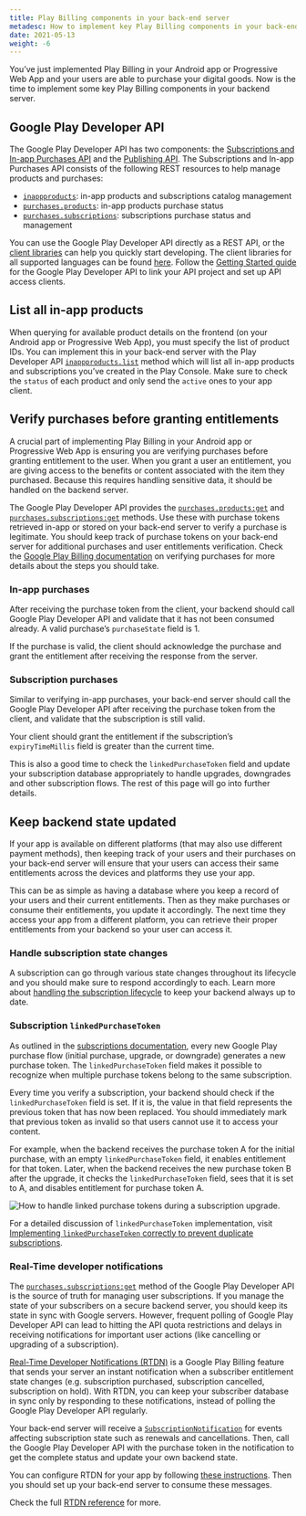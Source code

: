 ```yaml
---
title: Play Billing components in your back-end server
metadesc: How to implement key Play Billing components in your back-end server with the Play Developer API to help fight fraud and abuse.
date: 2021-05-13
weight: -6
---
```


You’ve just implemented Play Billing in your Android app or Progressive Web App and your users are able to purchase your digital goods. Now is the time to implement some key Play Billing components in your backend server.

## Google Play Developer API

The Google Play Developer API has two components: the [Subscriptions and In-app Purchases API](https://developers.google.com/android-publisher#subscriptions) and the [Publishing API](https://developers.google.com/android-publisher#publishing). The Subscriptions and In-app Purchases API consists of the following REST resources to help manage products and purchases:

- [`inappproducts`](https://developers.google.com/android-publisher/api-ref/rest/v3/inappproducts): in-app products and subscriptions catalog management
- [`purchases.products`](https://developers.google.com/android-publisher/api-ref/rest/v3/purchases.products): in-app products purchase status
- [`purchases.subscriptions`](https://developers.google.com/android-publisher/api-ref/rest/v3/purchases.subscriptions): subscriptions purchase status and management

You can use the Google Play Developer API directly as a REST API, or the [client libraries](https://developers.google.com/android-publisher/libraries) can help you quickly start developing. The client libraries for all supported languages can be found [here](https://developers.google.com/api-client-library). Follow the [Getting Started guide](https://developers.google.com/android-publisher/getting_started) for the Google Play Developer API to link your API project and set up API access clients.

## List all in-app products

When querying for available product details on the frontend (on your Android app or Progressive Web App), you must specify the list of product IDs. You can implement this in your back-end server with the Play Developer API [`inappproducts.list`](https://developers.google.com/android-publisher/api-ref/rest/v3/inappproducts/list) method which will list all in-app products and subscriptions you’ve created in the Play Console. Make sure to check the `status` of each product and only send the `active` ones to your app client.

## Verify purchases before granting entitlements

A crucial part of implementing Play Billing in your Android app or Progressive Web App is ensuring you are verifying purchases before granting entitlement to the user. When you grant a user an entitlement, you are giving access to the benefits or content associated with the item they purchased. Because this requires handling sensitive data, it should be handled on the backend server.

The Google Play Developer API provides the [`purchases.products:get`](https://developers.google.com/android-publisher/api-ref/rest/v3/purchases.products/get) and [`purchases.subscriptions:get`](https://developers.google.com/android-publisher/api-ref/rest/v3/purchases.subscriptions/get) methods. Use these with purchase tokens retrieved in-app or stored on your back-end server to verify a purchase is legitimate. You should keep track of purchase tokens on your back-end server for additional purchases and user entitlements verification. Check the [Google Play Billing documentation](https://developer.android.com/google/play/billing/security#verify) on verifying purchases for more details about the steps you should take.

### In-app purchases

After receiving the purchase token from the client, your backend should call Google Play Developer API and validate that it has not been consumed already. A valid purchase’s `purchaseState` field is 1.

If the purchase is valid, the client should acknowledge the purchase and grant the entitlement after receiving the response from the server.

### Subscription purchases

Similar to verifying in-app purchases, your back-end server should call the Google Play Developer API after receiving the purchase token from the client, and validate that the subscription is still valid.

Your client should grant the entitlement if the subscription’s `expiryTimeMillis` field is greater than the current time.

This is also a good time to check the `linkedPurchaseToken` field and update your subscription database appropriately to handle upgrades, downgrades and other subscription flows. The rest of this page will go into further details.

## Keep backend state updated

If your app is available on different platforms (that may also use different payment methods), then keeping track of your users and their purchases on your back-end server will ensure that your users can access their same entitlements across the devices and platforms they use your app.

This can be as simple as having a database where you keep a record of your users and their current entitlements. Then as they make purchases or consume their entitlements, you update it accordingly. The next time they access your app from a different platform, you can retrieve their proper entitlements from your backend so your user can access it.

### Handle subscription state changes

A subscription can go through various state changes throughout its lifecycle and you should make sure to respond accordingly to each. Learn more about [handling the subscription lifecycle](https://developer.android.com/google/play/billing/subscriptions#lifecycle) to keep your backend always up to date.

### Subscription `linkedPurchaseToken`

As outlined in the [subscriptions documentation](https://developer.android.com/google/play/billing/billing_subscriptions#Allow-upgrade), every new Google Play purchase flow (initial purchase, upgrade, or downgrade) generates a new purchase token. The `linkedPurchaseToken` field makes it possible to recognize when multiple purchase tokens belong to the same subscription.

Every time you verify a subscription, your backend should check if the `linkedPurchaseToken` field is set. If it is, the value in that field represents the previous token that has now been replaced. You should immediately mark that previous token as invalid so that users cannot use it to access your content.

For example, when the backend receives the purchase token A for the initial purchase, with an empty `linkedPurchaseToken` field, it enables entitlement for that token. Later, when the backend receives the new purchase token B after the upgrade, it checks the `linkedPurchaseToken` field, sees that it is set to A, and disables entitlement for purchase token A.

![How to handle linked purchase tokens during a subscription upgrade.](ix://publish/play-billing-backend/linked-purchase-token.png)

For a detailed discussion of `linkedPurchaseToken` implementation, visit [Implementing `linkedPurchaseToken` correctly to prevent duplicate subscriptions](https://medium.com/androiddevelopers/implementing-linkedpurchasetoken-correctly-to-prevent-duplicate-subscriptions-82dfbf7167da).

### Real-Time developer notifications

The [`purchases.subscriptions:get`](https://developers.google.com/android-publisher/api-ref/purchases/subscriptions/get) method of the Google Play Developer API is the source of truth for managing user subscriptions. If you manage the state of your subscribers on a secure backend server, you should keep its state in sync with Google servers. However, frequent polling of Google Play Developer API can lead to hitting the API quota restrictions and delays in receiving notifications for important user actions (like cancelling or upgrading of a subscription).

[Real-Time Developer Notifications (RTDN)](https://developer.android.com/google/play/billing/getting-ready#configure-rtdn) is a Google Play Billing feature that sends your server an instant notification when a subscriber entitlement state changes (e.g. subscription purchased, subscription cancelled, subscription on hold). With RTDN, you can keep your subscriber database in sync only by responding to these notifications, instead of polling the Google Play Developer API regularly.

Your back-end server will receive a [`SubscriptionNotification`](https://developer.android.com/google/play/billing/rtdn-reference#sub) for events affecting subscription state such as renewals and cancellations. Then, call the Google Play Developer API with the purchase token in the notification to get the complete status and update your own backend state.

You can configure RTDN for your app by following [these instructions](https://developer.android.com/google/play/billing/getting-ready#configure-rtdn). Then you should set up your back-end server to consume these messages.

Check the full [RTDN reference](https://developer.android.com/google/play/billing/rtdn-reference) for more.
